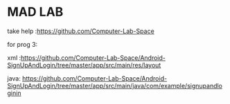 # MAD LAB



take help :https://github.com/Computer-Lab-Space


for prog 3:  

xml :https://github.com/Computer-Lab-Space/Android-SignUpAndLogin/tree/master/app/src/main/res/layout


java: https://github.com/Computer-Lab-Space/Android-SignUpAndLogin/tree/master/app/src/main/java/com/example/signupandloginin
